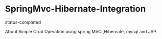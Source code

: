 # SpringMvc-Hibernate-Integration

status-completed

About
Simple Crud Operation using spring MVC ,Hibernate, mysql and JSP.
